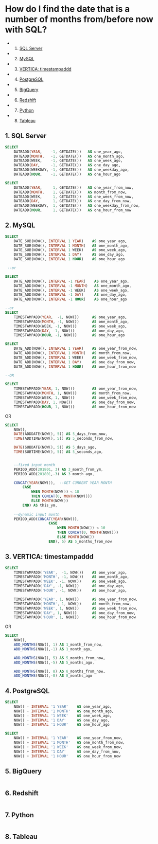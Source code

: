 
# How do I find the date that is a number of months from/before now with SQL?

<!-- vscode-markdown-toc -->
* 1. [SQL Server](#SQLServer)
* 2. [MySQL](#MySQL)
* 3. [VERTICA: timestampaddd](#VERTICA:timestampaddd)
* 4. [PostgreSQL](#PostgreSQL)
* 5. [BigQuery](#BigQuery)
* 6. [Redshift](#Redshift)
* 7. [Python](#Python)
* 8. [Tableau](#Tableau)

<!-- vscode-markdown-toc-config
	numbering=true
	autoSave=true
	/vscode-markdown-toc-config -->
<!-- /vscode-markdown-toc -->


##  1. <a name='SQLServer'></a>SQL Server
```sql
SELECT
    DATEADD(YEAR,    -1, GETDATE())   AS one_year_ago,
    DATEADD(MONTH,   -1, GETDATE())   AS one_month_ago,
    DATEADD(WEEK,    -1, GETDATE())   AS one_week_ago,
    DATEADD(DAY,     -1, GETDATE())   AS one_day_ago,
    DATEADD(WEEKDAY, -1, GETDATE())   AS one_weekday_ago,
    DATEADD(HOUR,    -1, GETDATE())   AS one_hour_ago
```


```sql
SELECT
    DATEADD(YEAR,     1, GETDATE())   AS one_year_from_now,
    DATEADD(MONTH,    1, GETDATE())   AS month_from_now,
    DATEADD(WEEK,     1, GETDATE())   AS one_week_from_now,
    DATEADD(DAY,      1, GETDATE())   AS one_day_from_now,
    dATEADD(WEEKDAY,  1, GETDATE())   AS one_weekday_from_now,
    DATEADD(HOUR,     1, GETDATE())   AS one_hour_from_now
```



##  2. <a name='MySQL'></a>MySQL
```sql
SELECT
    DATE_SUB(NOW(), INTERVAL 1 YEAR)    AS one_year_ago,
    DATE_SUB(NOW(), INTERVAL 1 MONTH)   AS one_month_ago,
    DATE_SUB(NOW(), INTERVAL 1 WEEK)    AS one_week_ago,
    DATE_SUB(NOW(), INTERVAL 1 DAY)     AS one_day_ago,
    DATE_SUB(NOW(), INTERVAL 1 HOUR)    AS one_hour_ago

 --or

SELECT
    DATE_ADD(NOW(), INTERVAL -1 YEAR)    AS one_year_ago,
    DATE_ADD(NOW(), INTERVAL -1 MONTH)   AS one_month_ago,
    DATE_ADD(NOW(), INTERVAL -1 WEEK)    AS one_week_ago,
    DATE_ADD(NOW(), INTERVAL -1 DAY)     AS one_day_ago,
    DATE_ADD(NOW(), INTERVAL -1 HOUR)    AS one_hour_ago

--or
SELECT
    TIMESTAMPADD(YEAR,  -1, NOW())    	AS one_year_ago,
    TIMESTAMPADD(MONTH, -1, NOW())    	AS one_month_ago,
    TIMESTAMPADD(WEEK, -1, NOW())     	AS one_week_ago,
    TIMESTAMPADD(DAY, -1, NOW())      	AS one_day_ago,
    TIMESTAMPADD(HOUR, -1, NOW())     	AS one_hour_ago
```

```sql
SELECT
    DATE_ADD(NOW(), INTERVAL 1 YEAR)    AS one_year_from_now,
    DATE_ADD(NOW(), INTERVAL 1 MONTH)   AS month_from_now,
    DATE_ADD(NOW(), INTERVAL 1 WEEK)    AS one_week_from_now,
    DATE_ADD(NOW(), INTERVAL 1 DAY)     AS one_day_from_now,
    DATE_ADD(NOW(), INTERVAL 1 HOUR)    AS one_hour_from_now

--OR

SELECT
    TIMESTAMPADD(YEAR, 1, NOW())        AS one_year_from_now,
    TIMESTAMPADD(MONTH, 1, NOW())       AS month_from_now,
    TIMESTAMPADD(WEEK, 1, NOW())        AS one_week_from_now,
    TIMESTAMPADD(DAY, 1, NOW())         AS one_day_from_now,
    TIMESTAMPADD(HOUR, 1, NOW())        AS one_hour_from_now
```

OR 

```sql
SELECT 
    NOW(),
    DATE(ADDDATE(NOW(), 5)) AS 5_days_from_now,    
    TIME(ADDTIME(NOW(), 5)) AS 5_seconds_from_now,

    DATE(SUBDATE(NOW(), 5)) AS 5_days_ago,
    TIME(SUBTIME(NOW(), 5)) AS 5_seconds_ago,


    --fixed input month
    PERIOD_ADD(201801, 3) AS 3_month_from_ym,
    PERIOD_ADD(201801,-3) AS 3_month_ago,

    CONCAT(YEAR(NOW()),  --GET CURRENT YEAR MONTH
        CASE 
            WHEN MONTH(NOW()) < 10 
            THEN CONCAT(0, MONTH(NOW())) 
            ELSE MONTH(NOW()) 
        END) AS this_ym,
        
    --dynamic input month
    PERIOD_ADD(CONCAT(YEAR(NOW()),
                    CASE 
                        WHEN MONTH(NOW()) < 10 
                        THEN CONCAT(0, MONTH(NOW())) 
                        ELSE MONTH(NOW()) 
                    END), 5) AS 5_months_from_now
```

##  3. <a name='VERTICA:timestampaddd'></a>VERTICA: timestampaddd
```sql
SELECT
    TIMESTAMPADD('YEAR',  -1, NOW())    AS one_year_ago,
    TIMESTAMPADD('MONTH', -1, NOW())    AS one_month_ago,
    TIMESTAMPADD('WEEK', -1, NOW())     AS one_week_ago,
    TIMESTAMPADD('DAY', -1, NOW())      AS one_day_ago,
    TIMESTAMPADD('HOUR', -1, NOW())     AS one_hour_ago,

    TIMESTAMPADD('YEAR', 1, NOW())      AS one_year_from_now,
    TIMESTAMPADD('MONTH', 1, NOW())     AS month_from_now,
    TIMESTAMPADD('WEEK', 1, NOW())      AS one_week_from_now,
    TIMESTAMPADD('DAY', 1, NOW())       AS one_day_from_now,
    TIMESTAMPADD('HOUR', 1, NOW())      AS one_hour_from_now
```

OR 

```sql
SELECT 
    NOW(),
    ADD_MONTHS(NOW(), 1) AS 1_month_from_now,
    ADD_MONTHS(NOW(),-1) AS 1_month_ago,

    ADD_MONTHS(NOW(), 5) AS 5_months_from_now,
    ADD_MONTHS(NOW(),-5) AS 5_months_ago,

    ADD_MONTHS(NOW(), 8) AS 8_months_from_now,
    ADD_MONTHS(NOW(),-8) AS 8_months_ago
```

##  4. <a name='PostgreSQL'></a>PostgreSQL
```sql
SELECT
    NOW() - INTERVAL '1 YEAR'    AS one_year_ago,
    NOW() - INTERVAL '1 MONTH'   AS one_month_ago,
    NOW() - INTERVAL '1 WEEK'    AS one_week_ago,
    NOW() - INTERVAL '1 DAY'     AS one_day_ago,
    NOW() - INTERVAL '1 HOUR'    AS one_hour_ago
```


```sql
SELECT
    NOW() + INTERVAL '1 YEAR'    AS one_year_from_now,
    NOW() + INTERVAL '1 MONTH'   AS one_month_from_now,
    NOW() + INTERVAL '1 WEEK'    AS one_week_from_now,
    NOW() + INTERVAL '1 DAY'     AS one_day_from_now,
    NOW() + INTERVAL '1 HOUR'    AS one_hour_from_now
```

##  5. <a name='BigQuery'></a>BigQuery
```sql
```

##  6. <a name='Redshift'></a>Redshift
```sql
```

##  7. <a name='Python'></a>Python
```python
```

##  8. <a name='Tableau'></a>Tableau
```
```